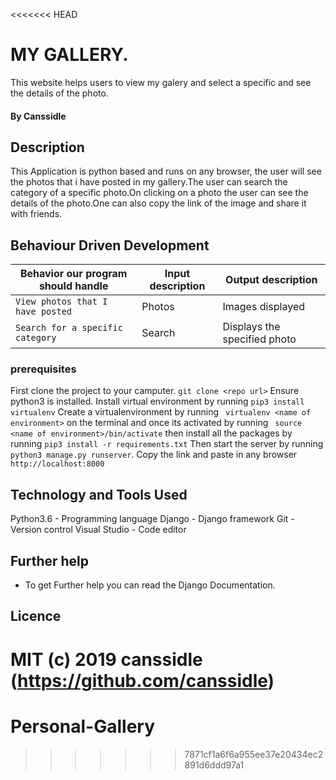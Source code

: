<<<<<<< HEAD
# MY  GALLERY.
This website helps users to view my galery and select a specific and see the details of the photo.
#### By **Canssidle** 

## Description

This Application is python based and runs on any browser, the user will see the photos that i have posted in my gallery.The user can search the category of a specific photo.On clicking on a photo the user can see the details of the photo.One can also copy the  link of the  image and share it with friends.
## Behaviour Driven Development

| Behavior our program should handle | Input description |  Output description
| --- | --- | --- |
| `View photos that I have posted` | Photos | Images displayed
| `Search for a specific category` |Search |  Displays the specified photo





### prerequisites
First clone the project to your camputer. ```git clone <repo url>```
Ensure python3 is installed.
Install virtual environment by running ```pip3 install virtualenv```
Create a virtualenvironment by running ``` virtualenv <name of environment>``` on the terminal and once its activated by running ``` source <name of environment>/bin/activate``` then install all the packages by running ```pip3 install -r requirements.txt```
Then start the server by running ```python3 manage.py runserver```.
Copy the link and paste in any browser ```http://localhost:8000```




## Technology and Tools Used

 Python3.6 - Programming language
 Django - Django framework
 Git - Version control
 Visual Studio - Code editor

## Further help
+ To get Further help you can read the Django Documentation.

## Licence
 MIT (c) 2019 canssidle (https://github.com/canssidle)
=======
# Personal-Gallery
>>>>>>> 7871cf1a6f6a955ee37e20434ec2891d6ddd97a1

